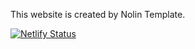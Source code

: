 This website is created by Nolin Template.

[![Netlify Status](https://api.netlify.com/api/v1/badges/feb855ab-1878-41b5-b64b-7940723b394b/deploy-status)](https://app.netlify.com/sites/alisonhuang/deploys)
